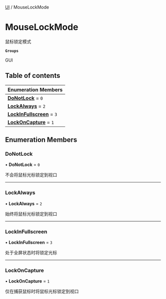 [UI](../modules/UI.UI.md) / MouseLockMode

# MouseLockMode <Badge type="tip" text="Enumeration" /> <Score text="MouseLockMode" />

鼠标锁定模式

**`Groups`**

GUI

## Table of contents

| Enumeration Members |
| :-----|
| **[DoNotLock](UI.MouseLockMode.md#donotlock)** = ``0`` <br> |
| **[LockAlways](UI.MouseLockMode.md#lockalways)** = ``2`` <br> |
| **[LockInFullscreen](UI.MouseLockMode.md#lockinfullscreen)** = ``3`` <br> |
| **[LockOnCapture](UI.MouseLockMode.md#lockoncapture)** = ``1`` <br> |

## Enumeration Members

### DoNotLock <Score text="DoNotLock" /> 

• **DoNotLock** = ``0``

不会将鼠标光标锁定到视口

___

### LockAlways <Score text="LockAlways" /> 

• **LockAlways** = ``2``

始终将鼠标光标锁定到视口

___

### LockInFullscreen <Score text="LockInFullscreen" /> 

• **LockInFullscreen** = ``3``

处于全屏状态时将锁定光标

___

### LockOnCapture <Score text="LockOnCapture" /> 

• **LockOnCapture** = ``1``

仅在捕获鼠标时将鼠标光标锁定到视口
